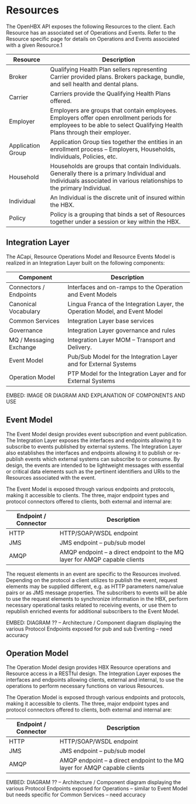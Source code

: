 # Resources
The OpenHBX API exposes the following Resources to the client.  Each Resource has an associated set of Operations and Events.  Refer to the Resource specific page for details on Operations and Events associated with a given Resource.1

| Resource	| Description |
| --------- | ----------- |
| Broker	| Qualifying Health Plan sellers representing Carrier provided plans.  Brokers package, bundle, and sell health and dental plans. | 
| Carrier	| Carriers provide the Qualifying Health Plans offered. | 
| Employer	| Employers are groups that contain employees.  Employers offer open enrollment periods for employees to be able to select Qualifying Health Plans through their employer. | 
| Application Group	|  Application Group ties together the entities in an enrollment process – Employers, Households, Individuals, Policies, etc. | 
| Household	|  Households are groups that contain Individuals.  Generally there is a primary Individual and Individuals associated in various relationships to the primary Individual. | 
| Individual	| An Individual is the discrete unit of insured within the HBX. | 
| Policy	| Policy is a grouping that binds a set of Resources together under a session or key within the HBX. | 

## Integration Layer
The ACapi, Resource Operations Model and Resource Events Model is realized in an Integration Layer built on the following components:

| Component	| Description |
| --------- | ----------- |
| Connectors / Endpoints  | Interfaces and on-ramps to the Operation and Event Models | 
| Canonical Vocabulary	| Lingua Franca of the Integration Layer, the Operation Model, and Event Model | 
| Common Services	| Integration Layer base services | 
| Governance	| Integration Layer governance and rules | 
| MQ / Messaging Exchange	| Integration Layer MOM – Transport and Delivery. | 
| Event Model	| Pub/Sub Model for the Integration Layer and for External Systems | 
| Operation Model	| PTP Model for the Integration Layer and for External Systems | 

EMBED:  IMAGE OR DIAGRAM AND EXPLANATION OF COMPONENTS AND USE
 
## Event Model
The Event Model design provides event subscription and event publication.  The Integration Layer exposes the interfaces and endpoints allowing it to subscribe to events published by external systems.  The Integration Layer also establishes the interfaces and endpoints allowing it to publish or re-publish events which external systems can subscribe to or consume.  By design, the events are intended to be lightweight messages with essential or critical data elements such as the pertinent identifiers and URIs to the Resources associated with the event.

The Event Model is exposed through various endpoints and protocols, making it accessible to clients. The three, major endpoint types and protocol connectors offered to clients, both external and internal are:

| Endpoint / Connector	| Description |
| --------------------  | ----------- |
| HTTP	| HTTP/SOAP/WSDL endpoint |
| JMS	| JMS endpoint – pub/sub model | 
| AMQP	| AMQP endpoint – a direct endpoint to the MQ layer for AMQP capable clients | 

The request elements in an event are specific to the Resources involved.  Depending on the protocol a client utilizes to publish the event, request elements may be supplied different, e.g. as HTTP parameters name/value pairs or as JMS message properties.  The subscribers to events will be able to use the request elements to synchronize information in the HBX, perform necessary operational tasks related to receiving events, or use them to republish enriched events for additional subscribers to the Event Model.

EMBED: DIAGRAM ?? – Architecture / Component diagram displaying the various Protocol Endpoints exposed for pub and sub Eventing – need accuracy

## Operation Model
The Operation Model design provides HBX Resource operations and Resource access in a RESTful design.  The Integration Layer exposes the interfaces and endpoints allowing clients, external and internal, to use the operations to perform necessary functions on various Resources.

The Operation Model is exposed through various endpoints and protocols, making it accessible to clients. The three, major endpoint types and protocol connectors offered to clients, both external and internal are:

| Endpoint / Connector	| Description |
| --------------------  | ----------- |
| HTTP	| HTTP/SOAP/WSDL endpoint |
| JMS	| JMS endpoint – pub/sub model | 
| AMQP	| AMQP endpoint – a direct endpoint to the MQ layer for AMQP capable clients | 

EMBED:  DIAGRAM ?? – Architecture / Component diagram displaying the various Protocol Endpoints exposed for Operations – similar to Event Model but needs specific for Common Services – need accuracy
